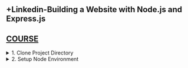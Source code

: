 ## +Linkedin-Building a Website with Node.js and Express.js

## [COURSE](https://www.linkedin.com/learning/building-a-website-with-node-js-and-express-js-3/dynamic-websites-with-node-and-express?resume=false)

<details>
<summary>1. Clone Project Directory </summary>

# Clone Project Directory

## [https://github.com/danielkhan/building-website-nodejs-express/tree/master](https://github.com/danielkhan/building-website-nodejs-express/tree/master)

```x
git clone --bare https://github.com/danielkhan/building-website-nodejs-express.git
cd building-website-nodejs-express.git
git config --bool core.bare false
git reset --hard
git branch
q
```

# #END</details>

<details>
<summary>2. Setup Node Environment </summary>

# Setup Node Environment

## Initialize npm

```x
npm init -y
```

## Install Express and Nodemon

```x
npm install --save express nodemon
```

# #END</details>